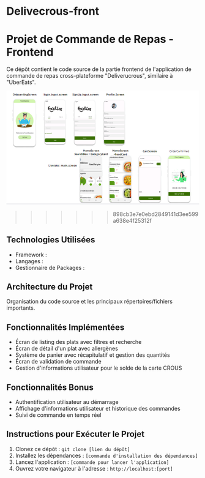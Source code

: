 # Delivecrous-front
# Projet de Commande de Repas  - Frontend

Ce dépôt contient le code source de la partie frontend de l'application de commande de repas cross-plateforme "Deliverucrous", similaire à "UberEats".

![Capture d'écran](ExplicationdesDifferentsScreen.png)
>>>>>>> 898cb3e7e0ebd2849141d3ee599a638e4f25312f
## Technologies Utilisées
- Framework : 
- Langages : 
- Gestionnaire de Packages : 

## Architecture du Projet
 Organisation du code source et les principaux répertoires/fichiers importants.

## Fonctionnalités Implémentées
- Écran de listing des plats avec filtres et recherche
- Écran de détail d'un plat avec allergènes
- Système de panier avec récapitulatif et gestion des quantités
- Écran de validation de commande
- Gestion d'informations utilisateur pour le solde de la carte CROUS

## Fonctionnalités Bonus
- Authentification utilisateur au démarrage
- Affichage d'informations utilisateur et historique des commandes
- Suivi de commande en temps réel

## Instructions pour Exécuter le Projet
1. Clonez ce dépôt : `git clone [lien du dépôt]`
2. Installez les dépendances : `[commande d'installation des dépendances]`
3. Lancez l'application : `[commande pour lancer l'application]`
4. Ouvrez votre navigateur à l'adresse : `http://localhost:[port]`
